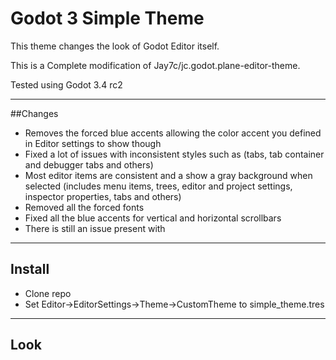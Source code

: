 # Godot 3 Simple Theme

This theme changes the look of Godot Editor itself. 

This is a Complete modification of Jay7c/jc.godot.plane-editor-theme. 

Tested using Godot 3.4 rc2

--------------------------------------------------

##Changes 

- Removes the forced blue accents allowing the color accent you defined in Editor settings to show though
- Fixed a lot of issues with inconsistent styles such as (tabs, tab container and debugger tabs and others)
- Most editor items are consistent and a show a gray background when selected (includes menu items, trees, editor and project settings, inspector properties, tabs and others)
- Removed all the forced fonts
- Fixed all the blue accents for vertical and horizontal scrollbars 
- There is still an issue present with 

--------------------------------------------------

## Install

- Clone repo 
- Set Editor->EditorSettings->Theme->CustomTheme to simple_theme.tres
    
--------------------------------------------------

## Look

